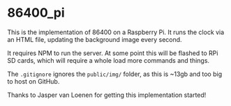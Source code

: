 
# 86400_pi

This is the implementation of 86400 on a Raspberry Pi. It runs the clock via an HTML file, updating the background image every second.

It requires NPM to run the server. At some point this will be flashed to RPi SD cards, which will require a whole load more commands and things.

The `.gitignore` ignores the `public/img/` folder, as this is ~13gb and too big to host on GitHub.

Thanks to Jasper van Loenen for getting this implementation started!